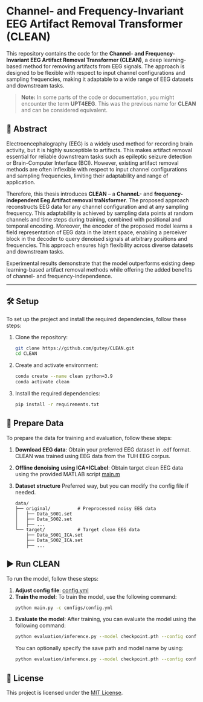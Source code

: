 # Channel- and Frequency-Invariant EEG Artifact Removal Transformer (CLEAN)

This repository contains the code for the **Channel- and Frequency-Invariant EEG Artifact Removal Transformer (CLEAN)**, a deep learning-based method for removing artifacts from EEG signals. The approach is designed to be flexible with respect to input channel configurations and sampling frequencies, making it adaptable to a wide range of EEG datasets and downstream tasks.

> **Note:** In some parts of the code or documentation, you might encounter the term **UPT4EEG**. This was the previous name for **CLEAN** and can be considered equivalent.


## 📖 Abstract
Electroencephalography (EEG) is a widely used method for recording brain activity, but it is highly susceptible to artifacts. This makes artifact removal essential for reliable downstream tasks such as epileptic seizure detection or Brain-Computer Interface (BCI). However, existing artifact removal methods are often inflexible with respect to input channel configurations and sampling frequencies, limiting their adaptability and range of application. 

Therefore, this thesis introduces **CLEAN** – a **ChanneL-** and **frequency-independent Eeg Artifact removal traNsformer**. The proposed approach reconstructs EEG data for any channel configuration and at any sampling frequency. This adaptability is achieved by sampling data points at random channels and time steps during training, combined with positional and temporal encoding. Moreover, the encoder of the proposed model learns a field representation of EEG data in the latent space, enabling a perceiver block in the decoder to query denoised signals at arbitrary positions and frequencies. This approach ensures high flexibility across diverse datasets and downstream tasks. 

Experimental results demonstrate that the model outperforms existing deep learning-based artifact removal methods while offering the added benefits of channel- and frequency-independence.

---

## 🛠️ Setup
To set up the project and install the required dependencies, follow these steps:

1. Clone the repository:
   ```bash
   git clone https://github.com/gutey/CLEAN.git
   cd CLEAN
   ```

2. Create and activate environment:
   ```bash
   conda create --name clean python=3.9
   conda activate clean
   ```
3. Install the required dependencies:
   ```bash
   pip install -r requirements.txt
   ```

## 📂 Prepare Data

To prepare the data for training and evaluation, follow these steps:

1. **Download EEG data**:
    Obtain your preferred EEG dataset in .edf format. CLEAN was trained using EEG data from the TUH EEG corpus.
   
2. **Offline denoising using ICA+ICLabel**:
   Obtain target clean EEG data using the provided MATLAB script [main.m](https://github.com/gutey/CLEAN/blob/main/data_processing/TUH_TUSZ/main.m)

3. **Dataset structure**
   Preferred way, but you can modify the config file if needed.
   ```plaintext
   data/
   ├── original/          # Preprocessed noisy EEG data
   │   ├── Data_S001.set
   │   ├── Data_S002.set
   │   ├── ...
   └── target/            # Target clean EEG data
       ├── Data_S001_ICA.set
       ├── Data_S002_ICA.set
       ├── ...
   ```

## ▶️ Run CLEAN

To run the model, follow these steps:

1. **Adjust config file**: [config.yml](https://github.com/gutey/CLEAN/blob/main/configs/config.yml)
2. **Train the model**:
   To train the model, use the following command:
   ```bash
   python main.py -c configs/config.yml
   ```
3. **Evaluate the model**:
   After training, you can evaluate the model using the following command:
   ```bash
   python evaluation/inference.py --model checkpoint.pth --config configs/config.yml --use_montage random 
   ```
   You can optionally specify the save path and model name by using:
   ```bash
   python evaluation/inference.py --model checkpoint.pth --config configs/config.yml --use_montage random --save_path [path] --save_model_name [model_name]
   ```
   
   


## 📄 License

This project is licensed under the [MIT License](LICENSE).
